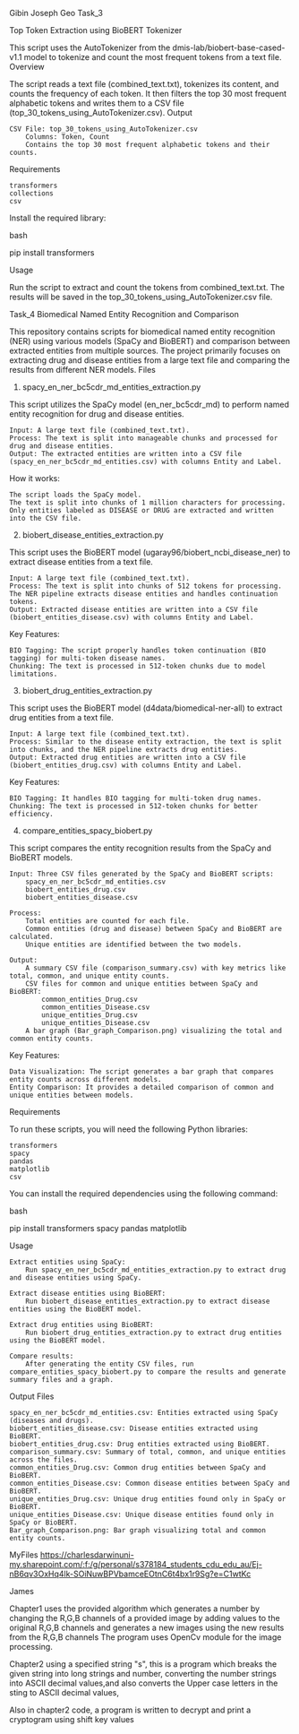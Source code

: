 Gibin Joseph Geo
Task_3

Top Token Extraction using BioBERT Tokenizer

This script uses the AutoTokenizer from the dmis-lab/biobert-base-cased-v1.1 model to tokenize and count the most frequent tokens from a text file.
Overview

The script reads a text file (combined_text.txt), tokenizes its content, and counts the frequency of each token. It then filters the top 30 most frequent alphabetic tokens and writes them to a CSV file (top_30_tokens_using_AutoTokenizer.csv).
Output

    CSV File: top_30_tokens_using_AutoTokenizer.csv
        Columns: Token, Count
        Contains the top 30 most frequent alphabetic tokens and their counts.

Requirements

    transformers
    collections
    csv

Install the required library:

bash

pip install transformers

Usage

Run the script to extract and count the tokens from combined_text.txt. The results will be saved in the top_30_tokens_using_AutoTokenizer.csv file.

Task_4
Biomedical Named Entity Recognition and Comparison

This repository contains scripts for biomedical named entity recognition (NER) using various models (SpaCy and BioBERT) and comparison between extracted entities from multiple sources. The project primarily focuses on extracting drug and disease entities from a large text file and comparing the results from different NER models.
Files
1. spacy_en_ner_bc5cdr_md_entities_extraction.py

This script utilizes the SpaCy model (en_ner_bc5cdr_md) to perform named entity recognition for drug and disease entities.

    Input: A large text file (combined_text.txt).
    Process: The text is split into manageable chunks and processed for drug and disease entities.
    Output: The extracted entities are written into a CSV file (spacy_en_ner_bc5cdr_md_entities.csv) with columns Entity and Label.

How it works:

    The script loads the SpaCy model.
    The text is split into chunks of 1 million characters for processing.
    Only entities labeled as DISEASE or DRUG are extracted and written into the CSV file.

2. biobert_disease_entities_extraction.py

This script uses the BioBERT model (ugaray96/biobert_ncbi_disease_ner) to extract disease entities from a text file.

    Input: A large text file (combined_text.txt).
    Process: The text is split into chunks of 512 tokens for processing. The NER pipeline extracts disease entities and handles continuation tokens.
    Output: Extracted disease entities are written into a CSV file (biobert_entities_disease.csv) with columns Entity and Label.

Key Features:

    BIO Tagging: The script properly handles token continuation (BIO tagging) for multi-token disease names.
    Chunking: The text is processed in 512-token chunks due to model limitations.

3. biobert_drug_entities_extraction.py

This script uses the BioBERT model (d4data/biomedical-ner-all) to extract drug entities from a text file.

    Input: A large text file (combined_text.txt).
    Process: Similar to the disease entity extraction, the text is split into chunks, and the NER pipeline extracts drug entities.
    Output: Extracted drug entities are written into a CSV file (biobert_entities_drug.csv) with columns Entity and Label.

Key Features:

    BIO Tagging: It handles BIO tagging for multi-token drug names.
    Chunking: The text is processed in 512-token chunks for better efficiency.

4. compare_entities_spacy_biobert.py

This script compares the entity recognition results from the SpaCy and BioBERT models.

    Input: Three CSV files generated by the SpaCy and BioBERT scripts:
        spacy_en_ner_bc5cdr_md_entities.csv
        biobert_entities_drug.csv
        biobert_entities_disease.csv

    Process:
        Total entities are counted for each file.
        Common entities (drug and disease) between SpaCy and BioBERT are calculated.
        Unique entities are identified between the two models.

    Output:
        A summary CSV file (comparison_summary.csv) with key metrics like total, common, and unique entity counts.
        CSV files for common and unique entities between SpaCy and BioBERT:
            common_entities_Drug.csv
            common_entities_Disease.csv
            unique_entities_Drug.csv
            unique_entities_Disease.csv
        A bar graph (Bar_graph_Comparison.png) visualizing the total and common entity counts.

Key Features:

    Data Visualization: The script generates a bar graph that compares entity counts across different models.
    Entity Comparison: It provides a detailed comparison of common and unique entities between models.

Requirements

To run these scripts, you will need the following Python libraries:

    transformers
    spacy
    pandas
    matplotlib
    csv

You can install the required dependencies using the following command:

bash

pip install transformers spacy pandas matplotlib

Usage

    Extract entities using SpaCy:
        Run spacy_en_ner_bc5cdr_md_entities_extraction.py to extract drug and disease entities using SpaCy.

    Extract disease entities using BioBERT:
        Run biobert_disease_entities_extraction.py to extract disease entities using the BioBERT model.

    Extract drug entities using BioBERT:
        Run biobert_drug_entities_extraction.py to extract drug entities using the BioBERT model.

    Compare results:
        After generating the entity CSV files, run compare_entities_spacy_biobert.py to compare the results and generate summary files and a graph.

Output Files

    spacy_en_ner_bc5cdr_md_entities.csv: Entities extracted using SpaCy (diseases and drugs).
    biobert_entities_disease.csv: Disease entities extracted using BioBERT.
    biobert_entities_drug.csv: Drug entities extracted using BioBERT.
    comparison_summary.csv: Summary of total, common, and unique entities across the files.
    common_entities_Drug.csv: Common drug entities between SpaCy and BioBERT.
    common_entities_Disease.csv: Common disease entities between SpaCy and BioBERT.
    unique_entities_Drug.csv: Unique drug entities found only in SpaCy or BioBERT.
    unique_entities_Disease.csv: Unique disease entities found only in SpaCy or BioBERT.
    Bar_graph_Comparison.png: Bar graph visualizing total and common entity counts.

MyFiles
        https://charlesdarwinuni-my.sharepoint.com/:f:/g/personal/s378184_students_cdu_edu_au/Ej-nB6qv3OxHq4lk-SOiNuwBPVbamceEOtnC6t4bx1r9Sg?e=C1wtKc


James 

Chapter1 uses the provided algorithm which generates a number by changing the R,G,B channels of a provided image by adding values to the original R,G,B 
channels and generates a new images using the new results from the R,G,B channels
The program uses OpenCv module for the image processing.

Chapter2 using a specified string "s", this is a program which breaks the given string
into long strings and number, converting the number strings into ASCII decimal values,and also converts the 
Upper case letters in the sting to ASCII decimal values,

Also in chapter2 code, a program is written to decrypt and print a cryptogram using shift key values


